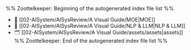 %% Zoottelkeeper: Beginning of the autogenerated index file list  %%
- 📄 [[02-AISystem/AISysReview/A Visual Guide/MOE|MOE]]
- 📄 [[02-AISystem/AISysReview/A Visual Guide/NLP & LLM|NLP & LLM]]
- 🗂️ [[02-AISystem/AISysReview/A Visual Guide/assets/assets|assets]]
%% Zoottelkeeper: End of the autogenerated index file list  %%
